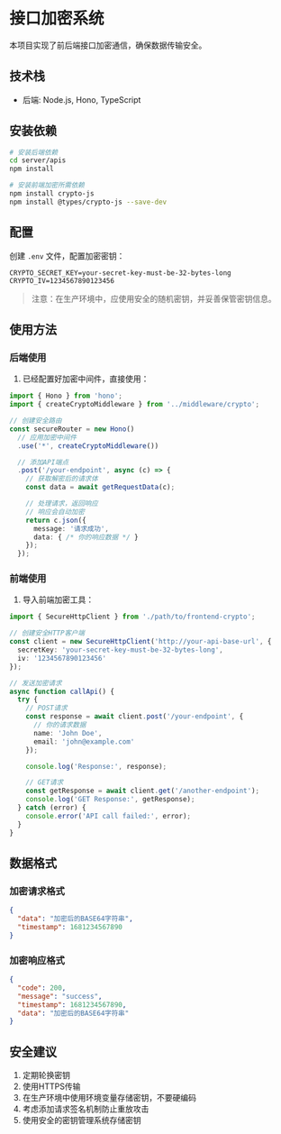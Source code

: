 # 接口加密系统

本项目实现了前后端接口加密通信，确保数据传输安全。

## 技术栈

- 后端: Node.js, Hono, TypeScript

## 安装依赖

```bash
# 安装后端依赖
cd server/apis
npm install

# 安装前端加密所需依赖
npm install crypto-js
npm install @types/crypto-js --save-dev
```

## 配置

创建 `.env` 文件，配置加密密钥：

```
CRYPTO_SECRET_KEY=your-secret-key-must-be-32-bytes-long
CRYPTO_IV=1234567890123456
```

> 注意：在生产环境中，应使用安全的随机密钥，并妥善保管密钥信息。

## 使用方法

### 后端使用

1. 已经配置好加密中间件，直接使用：

```typescript
import { Hono } from 'hono';
import { createCryptoMiddleware } from '../middleware/crypto';

// 创建安全路由
const secureRouter = new Hono()
  // 应用加密中间件
  .use('*', createCryptoMiddleware())

  // 添加API端点
  .post('/your-endpoint', async (c) => {
    // 获取解密后的请求体
    const data = await getRequestData(c);

    // 处理请求，返回响应
    // 响应会自动加密
    return c.json({
      message: '请求成功',
      data: { /* 你的响应数据 */ }
    });
  });
```

### 前端使用

1. 导入前端加密工具：

```typescript
import { SecureHttpClient } from './path/to/frontend-crypto';

// 创建安全HTTP客户端
const client = new SecureHttpClient('http://your-api-base-url', {
  secretKey: 'your-secret-key-must-be-32-bytes-long',
  iv: '1234567890123456'
});

// 发送加密请求
async function callApi() {
  try {
    // POST请求
    const response = await client.post('/your-endpoint', {
      // 你的请求数据
      name: 'John Doe',
      email: 'john@example.com'
    });

    console.log('Response:', response);

    // GET请求
    const getResponse = await client.get('/another-endpoint');
    console.log('GET Response:', getResponse);
  } catch (error) {
    console.error('API call failed:', error);
  }
}
```

## 数据格式

### 加密请求格式

```json
{
  "data": "加密后的BASE64字符串",
  "timestamp": 1681234567890
}
```

### 加密响应格式

```json
{
  "code": 200,
  "message": "success",
  "timestamp": 1681234567890,
  "data": "加密后的BASE64字符串"
}
```

## 安全建议

1. 定期轮换密钥
2. 使用HTTPS传输
3. 在生产环境中使用环境变量存储密钥，不要硬编码
4. 考虑添加请求签名机制防止重放攻击
5. 使用安全的密钥管理系统存储密钥